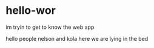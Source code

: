 # hello-wor
im tryin to get to know the web app

hello people
nelson and kola here
we are lying in the bed
